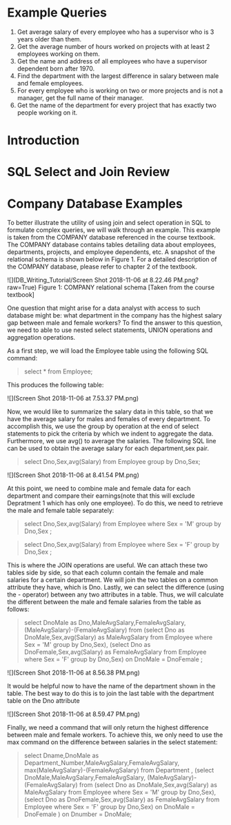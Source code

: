 # Example Queries
1) Get average salary of every employee who has a supervisor who is 3 years older than them. </br>
2) Get the average number of hours worked on projects with at least 2 employees working on them.</br>
3) Get the name and address of all employees who have a supervisor dependent born after 1970.</br>
4) Find the department with the largest difference in salary between male and female employees.</br>
5) For every employee who is working on two or more projects and is not a manager, get the full name of their manager.</br>
6) Get the name of the department for every project that has exactly two people working on it.</br>




# Introduction





# SQL Select and Join Review





# Company Database Examples
To better illustrate the utility of using join and select operation in SQL to formulate complex queries, we will walk through an example. This example is taken from the COMPANY database referenced in the course textbook. The COMPANY database contains tables detailing data about employees, departments, projects, and employee dependents, etc. A snapshot of the relational schema is shown below in Figure 1. For a detailed description of the COMPANY database, please refer to chapter 2 of the textbook.

![](DB_Writing_Tutorial/Screen Shot 2018-11-06 at 8.22.46 PM.png?raw=True)
Figure 1: COMPANY relational schema [Taken from the course textbook]


One question that might arise for a data analyst with access to such database might be: what department in the company has the highest salary gap between male and female workers? To find the answer to this question, we need to able to use nested select statements, UNION operations and aggregation operations.

As a first step, we will load the Employee table using the following SQL command:

> select * from Employee;

This produces the following table:

![](Screen Shot 2018-11-06 at 7.53.37 PM.png)


Now, we would like to summarize the salary data in this table, so that we have the average salary for males and females of every department. To accomplish this, we use the group by operation at the end of select statements to pick the criteria by which we indent to aggregate the data. Furthermore, we use avg() to average the salaries. The following SQL line can be used to obtain the average salary for each department,sex pair.

> select Dno,Sex,avg(Salary) from Employee group by Dno,Sex;

![](Screen Shot 2018-11-06 at 8.41.54 PM.png)

At this point, we need to combine male and female data for each department and compare their earnings(note that this will exclude Depratment 1 which has only one employee). To do this, we need to retrieve the male and female table separately:
> select Dno,Sex,avg(Salary) from Employee where Sex = 'M' group by Dno,Sex ;

> select Dno,Sex,avg(Salary) from Employee where Sex = 'F' group by Dno,Sex ;


This is where the JOIN operations are useful. We can attach these two tables side by side, so that each column contain the female and male salaries for a certain department. We will join the two tables on a common attribute they have, which is Dno. Lastly, we can select the difference (using the - operator) between any two attributes in a table. Thus, we will calculate the different between the male and female salaries from the table as follows:

> select DnoMale as Dno,MaleAvgSalary,FemaleAvgSalary, (MaleAvgSalary)-(FemaleAvgSalary) from
(select Dno as DnoMale,Sex,avg(Salary) as MaleAvgSalary from Employee where Sex = 'M' group by Dno,Sex),
(select Dno as DnoFemale,Sex,avg(Salary) as FemaleAvgSalary from Employee where Sex = 'F' group by Dno,Sex) on DnoMale = DnoFemale ;





![](Screen Shot 2018-11-06 at 8.56.38 PM.png)


It would be helpful now to have the name of the department shown in the table. The best way to do this is to join the last table with the department table on the Dno attribute


![](Screen Shot 2018-11-06 at 8.59.47 PM.png)

Finally, we need a command that will only return the highest difference between male and female workers. To achieve this, we only need to use the max command on the difference between salaries in the select statement:

> select Dname,DnoMale as Department_Number,MaleAvgSalary,FemaleAvgSalary, max(MaleAvgSalary)-(FemaleAvgSalary) from
Department
,
(select DnoMale,MaleAvgSalary,FemaleAvgSalary, (MaleAvgSalary)-(FemaleAvgSalary) from
(select Dno as DnoMale,Sex,avg(Salary) as MaleAvgSalary from Employee where Sex = 'M' group by Dno,Sex),
(select Dno as DnoFemale,Sex,avg(Salary) as FemaleAvgSalary from Employee where Sex = 'F' group by Dno,Sex) on DnoMale = DnoFemale )
on Dnumber = DnoMale;
